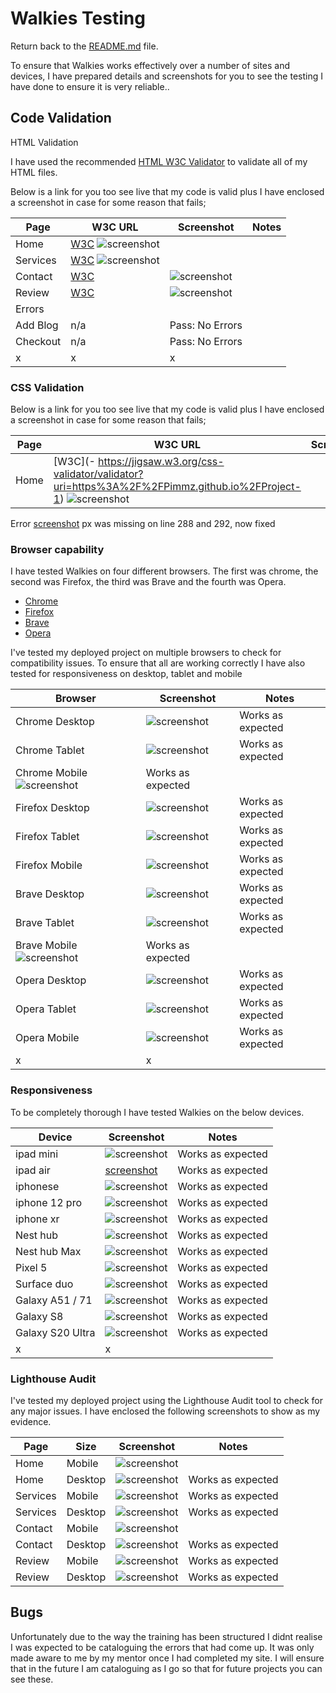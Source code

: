 # Walkies Testing


Return back to the [README.md](README.md) file.


To ensure that Walkies works effectively over a number of sites and devices, I have prepared details and screenshots for you to see the testing I have done to ensure it is very reliable..




## Code Validation




HTML Validation


I have used the recommended [HTML W3C Validator](https://validator.w3.org) to validate all of my HTML files.


Below is a link for you too see live that my code is valid plus I have enclosed a screenshot in case for some reason that fails;




| Page | W3C URL | Screenshot | Notes |
| --- | --- | --- | --- |
| Home | [W3C](https://validator.w3.org/nu/?doc=https%3A%2F%2FPimmz.github.io%2FProject-1%2Findex.html) ![screenshot](documentation/testing/documentation/W3validator-homescreen.jpg)|
| Services | [W3C](https://validator.w3.org/nu/?doc=https%3A%2F%2FPimmz.github.io%2FProject-1%2Fservices.html) ![screenshot](documentation/testing/documentation/W3validator-servicesscreen.jpg)
| Contact | [W3C](https://validator.w3.org/nu/?doc=https%3A%2F%2FPimmz.github.io%2FProject-1%2Fcontact.html) | ![screenshot](documentation/testing/documentation/W3validator-contactscreen.jpg)
| Review | [W3C](https://validator.w3.org/nu/?doc=https%3A%2F%2FPimmz.github.io%2FProject-1%2Freviews.html) | ![screenshot](documentation/testing/documentation/W3validator-reviewscreen.jpg)
|  Errors |
| Add Blog | n/a | Pass: No Errors|
| Checkout | n/a | Pass: No Errors|
| x | x | x |





### CSS Validation


Below is a link for you too see live that my code is valid plus I have enclosed a screenshot in case for some reason that fails;


| Page | W3C URL | Screenshot | Notes |
| --- | --- | --- | --- |
| Home | [W3C](- https://jigsaw.w3.org/css-validator/validator?uri=https%3A%2F%2FPimmz.github.io%2FProject-1) ![screenshot](documentation/testing/documentation/css-validation.jpg)|


Error
[screenshot](documentation/testing/documentation/css-error.jpg) px was missing on line 288 and 292, now fixed






### Browser capability


I have tested Walkies on four different browsers. The first was chrome, the second was Firefox, the third was Brave and the fourth was Opera. 

- [Chrome](https://www.google.com/chrome)
- [Firefox](https://www.mozilla.org/firefox)
- [Brave](https://brave.com/download) 
- [Opera](https://www.opera.com/download) 


I've tested my deployed project on multiple browsers to check for compatibility issues. To ensure that all are working correctly I have also tested for responsiveness on desktop, tablet and mobile


| Browser | Screenshot | Notes |
| --- | --- | --- |
| Chrome Desktop| ![screenshot](documentation/testing/documentation/chrome-desktop.jpg) | Works as expected |
| Chrome Tablet| ![screenshot](documentation/testing/documentation/chrome-tablet.jpg) | Works as expected |
| Chrome Mobile ![screenshot](documentation/testing/documentation/chrome-mobile.jpg) | Works as expected |
| Firefox Desktop| ![screenshot](documentation/testing/documentation/firefox-desktop.jpg) | Works as expected |
| Firefox Tablet| ![screenshot](documentation/testing/documentation/firefox-tablet.jpg) | Works as expected |
| Firefox Mobile| ![screenshot](documentation/testing/documentation/firefox-mobile.jpg) | Works as expected |
| Brave Desktop| ![screenshot](documentation/testing/documentation/brave-desktop.jpg) | Works as expected |
| Brave Tablet| ![screenshot](documentation/testing/documentation/brave-tablet.jpg) | Works as expected |
| Brave Mobile ![screenshot](documentation/testing/documentation/brave-mobile.jpg) | Works as expected |
| Opera Desktop| ![screenshot](documentation/testing/documentation/opera-desktop.jpg) | Works as expected |
| Opera Tablet| ![screenshot](documentation/testing/documentation/opera-tablet.jpg) | Works as expected |
| Opera Mobile| ![screenshot](documentation/testing/documentation/chrome-mobile.jpg) | Works as expected |
| x | x | 



### Responsiveness

To be completely thorough I have tested Walkies on the below devices.

| Device | Screenshot | Notes |
| --- | --- | --- |
| ipad mini | ![screenshot](documentation/testing/documentation/ipadmini.jpg) | Works as expected |
| ipad air | [screenshot](documentation/testing/documentation/ipadair.jpg) | Works as expected |
| iphonese | ![screenshot](documentation/testing/documentation/iphonese.jpg) | Works as expected |
| iphone 12 pro | ![screenshot](documentation/testing/documentation/iphone12pro.jpg) | Works as expected |
| iphone xr | ![screenshot](documentation/testing/documentation/iphonexr.jpg) | Works as expected |
| Nest hub| ![screenshot](documentation/testing/documentation/nesthub.jpg) | Works as expected |
| Nest hub Max| ![screenshot](documentation/testing/documentation/nesthubmax.jpg) | Works as expected |
| Pixel 5 | ![screenshot](documentation/testing/documentation/pixel5.jpg) | Works as expected |
| Surface duo | ![screenshot](documentation/testing/documentation/surfaceduo.jpg) | Works as expected |
| Galaxy A51 / 71 | ![screenshot](documentation/testing/documentation/galaxya51-71.jpg) | Works as expected |
| Galaxy S8 | ![screenshot](documentation/testing/documentation/galaxys8.jpg) | Works as expected |
| Galaxy S20 Ultra | ![screenshot](documentation/testing/documentation/galaxys20ultra.jpg) | Works as expected |
| x | x |



### Lighthouse Audit


I've tested my deployed project using the Lighthouse Audit tool to check for any major issues. I have enclosed the following screenshots to show as my evidence.


| Page | Size | Screenshot | Notes |
| --- | --- | --- | --- |
| Home | Mobile | ![screenshot](documentation/testing/documentation/lighthouse-home-mobile.jpg) | | Slow performance due to not having a effective cache policy
| Home | Desktop | ![screenshot](documentation/testing/documentation/lighthouse-home-desktop.jpg) | Works as expected |
| Services | Mobile | ![screenshot](documentation/testing/documentation/lighthouse-services-mobile.jpg) | Works as expected  |
| Services | Desktop | ![screenshot](documentation/testing/documentation/lighthouse-services-desktop.jpg) | Works as expected |
| Contact | Mobile | ![screenshot](documentation/testing/documentation/lighthouse-contact-mobile.jpg) | | Slow performance due to not having a effective cache policy
| Contact | Desktop | ![screenshot](documentation/testing/documentation/lighthouse-contact-desktop.jpg) | Works as expected|
| Review | Mobile | ![screenshot](documentation/testing/documentation/lighthouse-review-mobile.jpg) | Works as expected |
| Review | Desktop | ![screenshot](documentation/testing/documentation/lighthouse-review-desktop.jpg) | Works as expected |



## Bugs

Unfortunately due to the way the training has been structured I didnt realise I was expected to be cataloguing the errors that had come up. It was only made aware to me by my mentor once I had completed my site. I will ensure that in the future I am cataloguing as I go so that for future projects you can see these.




